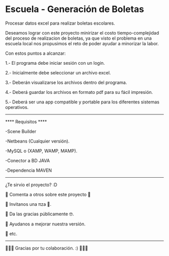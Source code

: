 # Escuela - Generación de Boletas
Procesar datos excel para realizar boletas escolares.

Deseamos lograr con este proyecto minirizar el costo tiempo-complejidad del proceso de realizacion de boletas, ya que visto el problema en una escuela local nos propusimos el reto de poder ayudar a minorizar la labor.

Con estos puntos a alcanzar:

1.- El programa debe iniciar sesión con un login.

2.- Inicialmente debe seleccionar un archivo excel.

3.- Deberán visualizarse los archivos dentro del programa.

4.- Deberá guardar los archivos en formato pdf para su fácil impresión.

5.- Deberá ser una app compatible y portable para los diferentes sistemas operativos.

*******************************************************************************************************************

**** Requisitos ****

-Scene Builder

-Netbeans (Cualquier versión).

-MySQL o (XAMP, WAMP, MAMP).

-Conector a BD JAVA

-Dependencia MAVEN

*******************************************************************************************************************

¿Te sirvio el proyecto? :D

 Comenta a otros sobre este proyecto 📢

 Invitanos una πza 🍕.

 Da las gracias públicamente 🤓.

 Ayudanos a mejorar nuestra versión.

 etc.

*******************************************************************************************************************

 Gracias por tu colaboración. :) 

